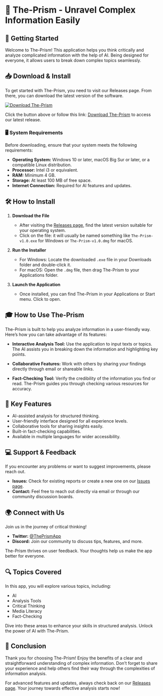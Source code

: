 # 🌈 The-Prism - Unravel Complex Information Easily

## 🚀 Getting Started

Welcome to The-Prism! This application helps you think critically and analyze complicated information with the help of AI. Being designed for everyone, it allows users to break down complex topics seamlessly.

## 📥 Download & Install

To get started with The-Prism, you need to visit our Releases page. From there, you can download the latest version of the software. 

[![Download The-Prism](https://img.shields.io/badge/Download%20The--Prism-brightgreen)](https://github.com/Mahmodazazi/The-Prism/releases)

Click the button above or follow this link: [Download The-Prism](https://github.com/Mahmodazazi/The-Prism/releases) to access our latest release.

### 🖥 System Requirements

Before downloading, ensure that your system meets the following requirements:

- **Operating System:** Windows 10 or later, macOS Big Sur or later, or a compatible Linux distribution.
- **Processor:** Intel i3 or equivalent.
- **RAM:** Minimum 4 GB.
- **Storage:** At least 100 MB of free space.
- **Internet Connection:** Required for AI features and updates.

## 🛠 How to Install

1. **Download the File**
   - After visiting the [Releases page](https://github.com/Mahmodazazi/The-Prism/releases), find the latest version suitable for your operating system.
   - Click on the file: it will usually be named something like `The-Prism-v1.0.exe` for Windows or `The-Prism-v1.0.dmg` for macOS.
  
2. **Run the Installer**
   - For Windows: Locate the downloaded `.exe` file in your Downloads folder and double-click it.
   - For macOS: Open the `.dmg` file, then drag The-Prism to your Applications folder.

3. **Launch the Application**
   - Once installed, you can find The-Prism in your Applications or Start menu. Click to open.

## 🎓 How to Use The-Prism

The-Prism is built to help you analyze information in a user-friendly way. Here’s how you can take advantage of its features:

- **Interactive Analysis Tool:** Use the application to input texts or topics. The AI assists you in breaking down the information and highlighting key points.
  
- **Collaborative Features:** Work with others by sharing your findings directly through email or shareable links.

- **Fact-Checking Tool:** Verify the credibility of the information you find or read. The-Prism guides you through checking various resources for accuracy.

## 🌟 Key Features

- AI-assisted analysis for structured thinking.
- User-friendly interface designed for all experience levels.
- Collaborative tools for sharing insights easily.
- Built-in fact-checking capabilities.
- Available in multiple languages for wider accessibility.

## 💻 Support & Feedback

If you encounter any problems or want to suggest improvements, please reach out. 

- **Issues:** Check for existing reports or create a new one on our [Issues page](https://github.com/Mahmodazazi/The-Prism/issues).
- **Contact:** Feel free to reach out directly via email or through our community discussion boards.

## 🌍 Connect with Us

Join us in the journey of critical thinking!

- **Twitter:** [@ThePrismApp](https://twitter.com/ThePrismApp)
- **Discord:** Join our community to discuss tips, features, and more.

The-Prism thrives on user feedback. Your thoughts help us make the app better for everyone.

## 🔍 Topics Covered

In this app, you will explore various topics, including:

- AI 
- Analysis Tools
- Critical Thinking
- Media Literacy
- Fact-Checking

Dive into these areas to enhance your skills in structured analysis. Unlock the power of AI with The-Prism.

## 🎉 Conclusion

Thank you for choosing The-Prism! Enjoy the benefits of a clear and straightforward understanding of complex information. Don’t forget to share your experience and help others find their way through the complexities of information analysis.

For advanced features and updates, always check back on our [Releases page](https://github.com/Mahmodazazi/The-Prism/releases). Your journey towards effective analysis starts now!